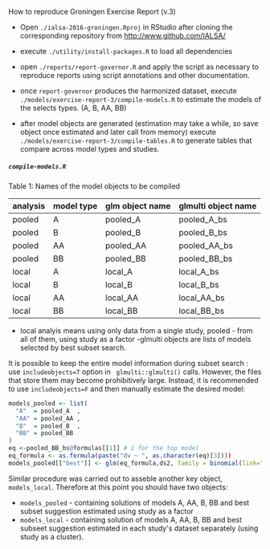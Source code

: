 How to reproduce Groningen Exercise Report (v.3)

- Open `./ialsa-2016-groningen.Rproj` in RStudio after cloning the corresponding repository from http://www.github.com/IALSA/ 

- execute `./utility/install-packages.R` to load all dependencies

- open `./reports/report-governor.R` and apply the script as necessary to reproduce reports using script annotations and other documentation.

- once `report-governor` produces the harmonized dataset, execute `./models/exercise-report-3/compile-models.R` to estimate the models of the selects types. (A, B, AA, BB)

- after model objects are generated (estimation may take a while, so save object once estimated and later call from memory) execute `./models/exercise-report-3/compile-tables.R` to generate tables that compare across model types and studies.

##### `compile-models.R`


Table 1: Names of the model objects to be compiled

analysis|model type   | glm object name  |glmulti object name   |
|---|---|---|---|
| pooled| A  |pooled_A   | pooled_A_bs  |
| pooled| B  |pooled_B   | pooled_B_bs  |
| pooled| AA  |pooled_AA   |pooled_AA_bs   |
| pooled| BB  |pooled_BB   |pooled_BB_bs   |
| local| A  |local_A   | local_A_bs  |
| local| B  |local_B   | local_B_bs  |
| local| AA  |local_AA   |local_AA_bs   |
| local| BB  |local_BB   |local_BB_bs   |

- local analyis means using only data from a single study, pooled - from all of them, using study as a factor
-glmulti objects are lists of models selected by best subset search. 

It is possible to keep the entire model information during subset search : use `includeobjects=T` option in ` glmulti::glmulti()` calls. However, the files that store them may become prohibitively large. Instead, it is recommended to use `includeobjects=F` and then manually estimate the desired model:
```r
models_pooled <- list(
  "A"  = pooled_A  ,
  "AA" = pooled_AA ,
  "B"  = pooled_B  ,
  "BB" = pooled_BB 
)
eq <-pooled_BB_bs@formulas[[1]] # 1 for the top model
eq_formula <- as.formula(paste("dv ~ ", as.character(eq)[3])))
models_pooled[["best"]] <- glm(eq_formula,ds2, family = binomial(link="logit")) # object of class glm
```
Similar procedure was carried out to asseble another key object, `models_local`. Therefore at this point you should have two objects:
- `models_pooled` - containing solutions of models A, AA, B, BB and best subset suggestion estimated using study as a factor
- `models_local` - containing solution of models A, AA, B, BB and best subseet suggestion estimated in each study's dataset separately (using study as a cluster).  

